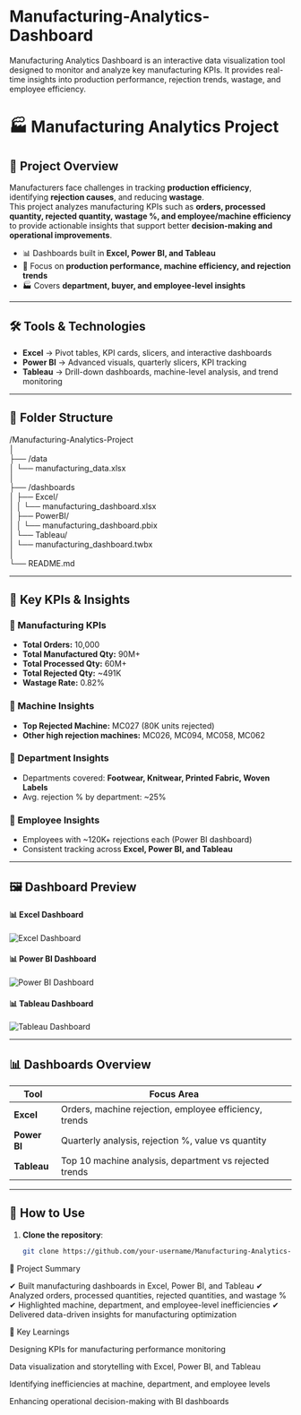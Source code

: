 # Manufacturing-Analytics-Dashboard
Manufacturing Analytics Dashboard is an interactive data visualization tool designed to monitor and analyze key manufacturing KPIs. It provides real-time insights into production performance, rejection trends, wastage, and employee efficiency.
# 🏭 Manufacturing Analytics Project

## 📌 Project Overview
Manufacturers face challenges in tracking **production efficiency**, identifying **rejection causes**, and reducing **wastage**.  
This project analyzes manufacturing KPIs such as **orders, processed quantity, rejected quantity, wastage %, and employee/machine efficiency** to provide actionable insights that support better **decision-making and operational improvements**.

- 📊 Dashboards built in **Excel, Power BI, and Tableau**  
- 🎯 Focus on **production performance, machine efficiency, and rejection trends**  
- 🏭 Covers **department, buyer, and employee-level insights**

---

## 🛠 Tools & Technologies
- **Excel** → Pivot tables, KPI cards, slicers, and interactive dashboards  
- **Power BI** → Advanced visuals, quarterly slicers, KPI tracking  
- **Tableau** → Drill-down dashboards, machine-level analysis, and trend monitoring  

---

## 📂 Folder Structure

/Manufacturing-Analytics-Project  
│  
├── /data  
│   └── manufacturing_data.xlsx  
│  
├── /dashboards  
│   ├── Excel/  
│   │   └── manufacturing_dashboard.xlsx  
│   ├── PowerBI/  
│   │   └── manufacturing_dashboard.pbix  
│   └── Tableau/  
│       └── manufacturing_dashboard.twbx  
│  
└── README.md  

---

## 📑 Key KPIs & Insights

### 🔹 Manufacturing KPIs
- **Total Orders:** 10,000  
- **Total Manufactured Qty:** 90M+  
- **Total Processed Qty:** 60M+  
- **Total Rejected Qty:** ~491K  
- **Wastage Rate:** 0.82%  

### 🔹 Machine Insights
- **Top Rejected Machine:** MC027 (80K units rejected)  
- **Other high rejection machines:** MC026, MC094, MC058, MC062  

### 🔹 Department Insights
- Departments covered: **Footwear, Knitwear, Printed Fabric, Woven Labels**  
- Avg. rejection % by department: ~25%  

### 🔹 Employee Insights
- Employees with ~120K+ rejections each (Power BI dashboard)  
- Consistent tracking across **Excel, Power BI, and Tableau**  

---

## 🖼️ Dashboard Preview

#### 📊 Excel Dashboard  
![Excel Dashboard](Dashboards.JPG/manufacturing_excel_dashboard.jpg)  

#### 📊 Power BI Dashboard  
![Power BI Dashboard](Dashboards.JPG/manufacturing_powerbi_dashboard.jpg)  

#### 📊 Tableau Dashboard  
![Tableau Dashboard](Dashboards.JPG/manufacturing_tableau_dashboard.jpg)  

---

## 📊 Dashboards Overview

| Tool        | Focus Area                                             |
|-------------|--------------------------------------------------------|
| **Excel**   | Orders, machine rejection, employee efficiency, trends |
| **Power BI**| Quarterly analysis, rejection %, value vs quantity     |
| **Tableau** | Top 10 machine analysis, department vs rejected trends |

---

## 🚀 How to Use

1. **Clone the repository**:
   ```bash
   git clone https://github.com/your-username/Manufacturing-Analytics-Project.git
📌 Project Summary

✔ Built manufacturing dashboards in Excel, Power BI, and Tableau
✔ Analyzed orders, processed quantities, rejected quantities, and wastage %
✔ Highlighted machine, department, and employee-level inefficiencies
✔ Delivered data-driven insights for manufacturing optimization

🎯 Key Learnings

Designing KPIs for manufacturing performance monitoring

Data visualization and storytelling with Excel, Power BI, and Tableau

Identifying inefficiencies at machine, department, and employee levels

Enhancing operational decision-making with BI dashboards
